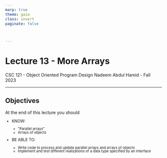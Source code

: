 ```yaml
---
marp: true
theme: gaia
class: invert
paginate: false



---
```

# Lecture 13 - More Arrays
CSC 121 - Object Oriented Program Design
Nadeem Abdul Hamid - Fall 2023

<!-- paginate: skip -->
<!-- _class: lead -->



---
## Objectives
<style scoped>ul  { font-size: 90%; line-height: 100%; }</style>

At the end of this lecture you should
- KNOW:
    - "Parallel arrays"
    - Arrays of objects

- BE ABLE TO:
    - Write code to process and update parallel arrays and arrays of objects
    - Implement and test different realizations of a data type specified by an interface

<!-- paginate: true -->
<!-- footer: Lecture 11 - Arrays and Loops -->



